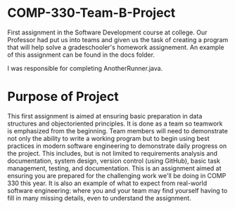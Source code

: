 # COMP-330-Team-B-Project
First assignment in the Software Development course at college. Our Professor had put us into teams and given us the task of creating a program that will help solve a gradeschooler's homework assignement. An example of this assignment can be found in the docs folder.

I was responsible for completing AnotherRunner.java.

# Purpose of Project
This first assignment is aimed at ensuring basic preparation in data structures and objectoriented principles. It is done as a team so teamwork is emphasized from the beginning. Team members will need to demonstrate not only the ability to write a working program but to begin using best practices in modern software engineering to demonstrate daily progress on the project. This includes, but is not limited to requirements analysis and documentation, system design, version control (using GitHub), basic task management, testing, and documentation. This is an assignment aimed at ensuring you are prepared for the challenging work we'll be doing in COMP 330 this year. It is also an example of what to expect from real-world software engineering: where you and your team may find yourself having to fill in many missing details, even to understand the assignment.
